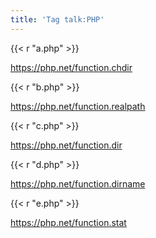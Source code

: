 ```yaml
---
title: 'Tag talk:PHP'
---
```


{{< r "a.php" >}}

<https://php.net/function.chdir>

{{< r "b.php" >}}

<https://php.net/function.realpath>

{{< r "c.php" >}}

<https://php.net/function.dir>

{{< r "d.php" >}}

<https://php.net/function.dirname>

{{< r "e.php" >}}

<https://php.net/function.stat>
